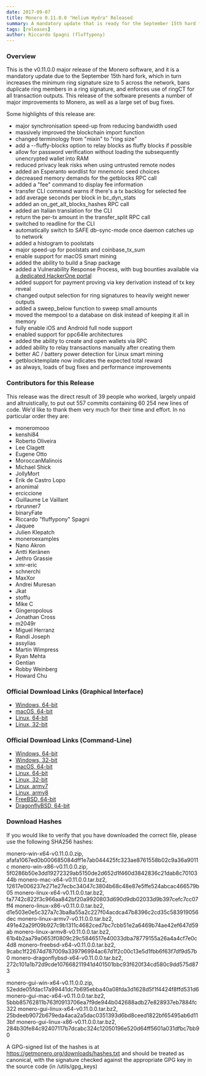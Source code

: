 ```yaml
---
date: 2017-09-07
title: Monero 0.11.0.0 "Helium Hydra" Released
summary: A mandatory update that is ready for the September 15th hard fork
tags: [releases]
author: Riccardo Spagni (fluffypony)
---
```


### Overview

This is the v0.11.0.0 major release of the Monero software, and it is a mandatory update due to the September 15th hard fork, which in turn increases the minimum ring signature size to 5 across the network, bans duplicate ring members in a ring signature, and enforces use of ringCT for all transaction outputs. This release of the software presents a number of major improvements to Monero, as well as a large set of bug fixes.

Some highlights of this release are:

- major synchronisation speed-up from reducing bandwidth used
- massively improved the blockchain import function
- changed terminology from "mixin" to "ring size"
- add a --fluffy-blocks option to relay blocks as fluffy blocks if possible
- allow for password verification without loading the subsequently unencrypted wallet into RAM
- reduced privacy leak risks when using untrusted remote nodes
- added an Esperanto wordlist for mnemonic seed choices
- decreased memory demands for the getblocks RPC call
- added a "fee" command to display fee information
- transfer CLI command warns if there's a tx backlog for selected fee
- add average seconds per block in bc\_dyn\_stats
- added an on\_get\_alt\_blocks\_hashes RPC call 
- added an Italian translation for the CLI
- return the per-tx amount in the transfer\_split RPC call
- switched to readline for the CLI
- automatically switch to SAFE db-sync-mode once daemon catches up to network
- added a histogram to poolstats
- major speed-up for poolstats and coinbase\_tx\_sum
- enable support for macOS smart mining
- added the ability to build a Snap package
- added a Vulnerability Response Process, with bug bounties available via [a dedicated HackerOne portal](https://hackerone.com/monero)
- added support for payment proving via key derivation instead of tx key reveal
- changed output selection for ring signatures to heavily weight newer outputs
- added a sweep\_below function to sweep small amounts
- moved the mempool to a database on disk instead of keeping it all in memory
- fully enable iOS and Android full node support
- enabled support for ppc64le architectures
- added the ability to create and open wallets via RPC
- added ability to relay transactions manually after creating them
- better AC / battery power detection for Linux smart mining
- getblocktemplate now indicates the expected total reward
- as always, loads of bug fixes and performance improvements

### Contributors for this Release

This release was the direct result of 39 people who worked, largely unpaid and altruistically, to put out 557 commits containing 60 254 new lines of code. We'd like to thank them very much for their time and effort. In no particular order they are:

- moneromooo
- kenshi84
- Roberto Oliveira
- Lee Clagett
- Eugene Otto
- MoroccanMalinois
- Michael Shick
- JollyMort
- Erik de Castro Lopo
- anonimal
- erciccione
- Guillaume Le Vaillant
- rbrunner7
- binaryFate
- Riccardo "fluffypony" Spagni
- Jaquee
- Julien Klepatch
- moneroexamples
- Nano Akron
- Antti Keränen
- Jethro Grassie
- xmr-eric
- schnerchi
- MaxXor
- Andrei Muresan
- Jkat
- stoffu
- Mike C
- Gingeropolous
- Jonathan Cross
- m2049r
- Miguel Herranz
- Randi Joseph
- assylias
- Martin Wimpress
- Ryan Mehta
- Gentian
- Robby Weinberg
- Howard Chu

### Official Download Links (Graphical Interface)

- [Windows, 64-bit](https://downloads.getmonero.org/gui/monero-gui-win-x64-v0.11.0.0.zip)
- [macOS, 64-bit](https://downloads.getmonero.org/gui/monero-gui-mac-x64-v0.11.0.0.tar.bz2)
- [Linux, 64-bit](https://downloads.getmonero.org/gui/monero-gui-linux-x64-v0.11.0.0.tar.bz2)
- [Linux, 32-bit](https://downloads.getmonero.org/gui/monero-gui-linux-x86-v0.11.0.0.tar.bz2)

### Official Download Links (Command-Line)

- [Windows, 64-bit](https://downloads.getmonero.org/cli/monero-win-x64-v0.11.0.0.zip)
- [Windows, 32-bit](https://downloads.getmonero.org/cli/monero-win-x86-v0.11.0.0.zip)
- [macOS, 64-bit](https://downloads.getmonero.org/cli/monero-mac-x64-v0.11.0.0.tar.bz2)
- [Linux, 64-bit](https://downloads.getmonero.org/cli/monero-linux-x64-v0.11.0.0.tar.bz2)
- [Linux, 32-bit](https://downloads.getmonero.org/cli/monero-linux-x86-v0.11.0.0.tar.bz2)
- [Linux, armv7](https://downloads.getmonero.org/cli/monero-linux-armv7-v0.11.0.0.tar.bz2)
- [Linux, armv8](https://downloads.getmonero.org/cli/monero-linux-armv8-v0.11.0.0.tar.bz2)
- [FreeBSD, 64-bit](https://downloads.getmonero.org/cli/monero-freebsd-x64-v0.11.0.0.tar.bz2)
- [DragonflyBSD, 64-bit](https://downloads.getmonero.org/cli/monero-dragonflybsd-x64-v0.11.0.0.tar.bz2)

### Download Hashes

If you would like to verify that you have downloaded the correct file, please use the following SHA256 hashes:

monero-win-x64-v0.11.0.0.zip, afafa1067ed0b000685084dff1e7ab044425fc323ae8761558b02c9a36a9011c
monero-win-x86-v0.11.0.0.zip, 5f0286b50e3dd19272329ab5150de2d652d1f460d3842836c21dab8c7010344b
monero-mac-x64-v0.11.0.0.tar.bz2, 12617e006237e271e27ecbc34047c3804b68c48e87e5ffe524abcac466579b05
monero-linux-x64-v0.11.0.0.tar.bz2, fa7742c822f3c966aa842bf20a9920803d690d9db02033d9b397cefc7cc07ff4
monero-linux-x86-v0.11.0.0.tar.bz2, d1e503e0e5c327a7c3ba8a55a2c227f04acdca47b8396c2cd35c583919056dec
monero-linux-armv7-v0.11.0.0.tar.bz2, 491e42a29f09b927c9b1311c4682ced7bc7cbb51e2a6469b74ae42ef647d59ab
monero-linux-armv8-v0.11.0.0.tar.bz2, 61b4b2aa79a0653f0809c29c5846517e40033dba78779155a26a4a4cf7e0c4d8
monero-freebsd-x64-v0.11.0.0.tar.bz2, 9cabc1f22674d787009a339796994ac67d1f2c00c13e5d1fbb6f63f7df9d57b0
monero-dragonflybsd-x64-v0.11.0.0.tar.bz2, 272c101a1b72d9cde107668211941d401501bbc93f620f34cd580c9dd575d873

monero-gui-win-x64-v0.11.0.0.zip, 52edde05fdac17a99441dc7b695ebba40a08fda3d1628d5f1f4424f8ffd531d6
monero-gui-mac-x64-v0.11.0.0.tar.bz2, 5bbb85762811b763f0913706ea7f9de944b042688adb27e828937eb7884fc322
monero-gui-linux-x64-v0.11.0.0.tar.bz2, 25bdeeb9072b679eda4aca2a5dac0351393d6bd8ceed1822bf65495ab6d113bf
monero-gui-linux-x86-v0.11.0.0.tar.bz2, 284b30fe84c92407117b7dcabc324c12050196e520d64ff5601a031dfbc7bb90

A GPG-signed list of the hashes is at https://getmonero.org/downloads/hashes.txt and should be treated as canonical, with the signature checked against the appropriate GPG key in the source code (in /utils/gpg_keys)
